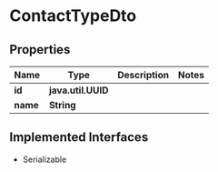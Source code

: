 

# ContactTypeDto


## Properties

Name | Type | Description | Notes
------------ | ------------- | ------------- | -------------
**id** | **java.util.UUID** |  | 
**name** | **String** |  | 


## Implemented Interfaces

* Serializable


